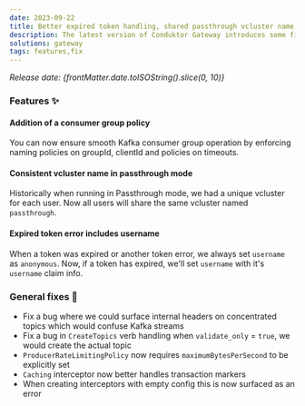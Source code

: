 ```yaml
---
date: 2023-09-22
title: Better expired token handling, shared passthrough vcluster name, consumer group policy
description: The latest version of Conduktor Gateway introduces some fixes & improvements.
solutions: gateway
tags: features,fix
---
```


*Release date: {frontMatter.date.toISOString().slice(0, 10)}*

### Features ✨

#### Addition of a consumer group policy

You can now ensure smooth Kafka consumer group operation by enforcing naming policies on groupId, clientId and policies on timeouts.

#### Consistent vcluster name in passthrough mode

Historically when running in Passthrough mode, we had a unique vcluster for each user. Now all users will share the same vcluster named `passthrough`.

#### Expired token error includes username

When a token was expired or another token error, we always set `username` as `anonymous`. Now, if a token has expired, we'll set `username` with it's `username` claim info.

### General fixes 🔨

- Fix a bug where we could surface internal headers on concentrated topics which would confuse Kafka streams
- Fix a bug in `CreateTopics` verb handling when `validate_only` = `true`, we would create the actual topic
- `ProducerRateLimitingPolicy` now requires `maximumBytesPerSecond` to be explicitly set
- `Caching` interceptor now better handles transaction markers
- When creating interceptors with empty config this is now surfaced as an error
